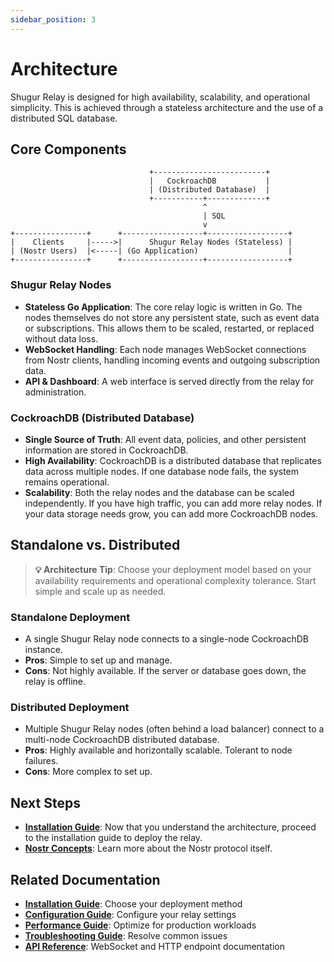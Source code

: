 ```yaml
---
sidebar_position: 3
---
```


# Architecture

Shugur Relay is designed for high availability, scalability, and operational simplicity. This is achieved through a stateless architecture and the use of a distributed SQL database.

## Core Components

```text
                               +-------------------------+
                               |   CockroachDB           |
                               | (Distributed Database)  |
                               +-----------+-------------+
                                           ^
                                           | SQL
                                           v
+----------------+      +------------------+------------------+
|    Clients     |----->|      Shugur Relay Nodes (Stateless) |
| (Nostr Users)  |<-----| (Go Application)                    |
+----------------+      +------------------+------------------+
```

### Shugur Relay Nodes

- **Stateless Go Application**: The core relay logic is written in Go. The nodes themselves do not store any persistent state, such as event data or subscriptions. This allows them to be scaled, restarted, or replaced without data loss.
- **WebSocket Handling**: Each node manages WebSocket connections from Nostr clients, handling incoming events and outgoing subscription data.
- **API & Dashboard**: A web interface is served directly from the relay for administration.

### CockroachDB (Distributed Database)

- **Single Source of Truth**: All event data, policies, and other persistent information are stored in CockroachDB.
- **High Availability**: CockroachDB is a distributed database that replicates data across multiple nodes. If one database node fails, the system remains operational.
- **Scalability**: Both the relay nodes and the database can be scaled independently. If you have high traffic, you can add more relay nodes. If your data storage needs grow, you can add more CockroachDB nodes.

## Standalone vs. Distributed

> **💡 Architecture Tip**: Choose your deployment model based on your availability requirements and operational complexity tolerance. Start simple and scale up as needed.

### Standalone Deployment

- A single Shugur Relay node connects to a single-node CockroachDB instance.
- **Pros**: Simple to set up and manage.
- **Cons**: Not highly available. If the server or database goes down, the relay is offline.

### Distributed Deployment

- Multiple Shugur Relay nodes (often behind a load balancer) connect to a multi-node CockroachDB distributed database.
- **Pros**: Highly available and horizontally scalable. Tolerant to node failures.
- **Cons**: More complex to set up.

## Next Steps

- **[Installation Guide](./installation/installation)**: Now that you understand the architecture, proceed to the installation guide to deploy the relay.
- **[Nostr Concepts](./concepts)**: Learn more about the Nostr protocol itself.

## Related Documentation

- **[Installation Guide](./installation/installation)**: Choose your deployment method
- **[Configuration Guide](./configuration)**: Configure your relay settings
- **[Performance Guide](./performance)**: Optimize for production workloads
- **[Troubleshooting Guide](./troubleshooting)**: Resolve common issues
- **[API Reference](./api)**: WebSocket and HTTP endpoint documentation
